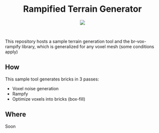 <h1 align=center>Rampified Terrain Generator</h1>

<p align=center>
<img src=https://user-images.githubusercontent.com/7478134/147893120-d88c29b9-d013-447b-b8f5-f3c7f0b961af.png>
</p>
<br>

This repository hosts a sample terrain generation tool and the br-vox-rampify library, which
is generalized for any voxel mesh (some conditions apply)

## How
This sample tool generates bricks in 3 passes:
- Voxel noise generation
- Rampfy
- Optimize voxels into bricks (box-fill)

## Where
Soon
